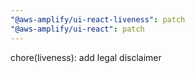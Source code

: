 ```yaml
---
"@aws-amplify/ui-react-liveness": patch
"@aws-amplify/ui-react": patch
---
```


chore(liveness): add legal disclaimer
